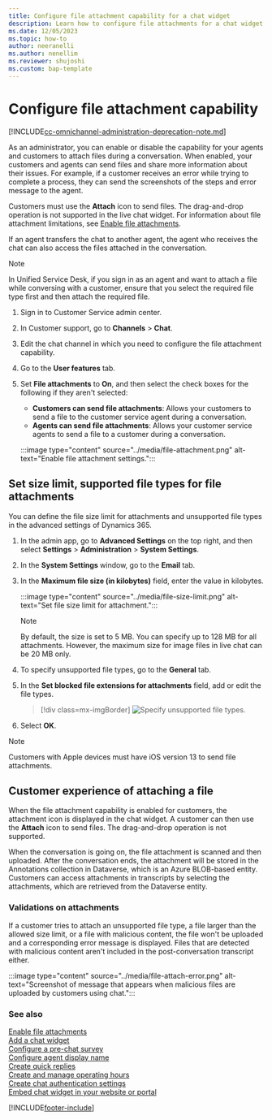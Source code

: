 ```yaml
---
title: Configure file attachment capability for a chat widget
description: Learn how to configure file attachments for a chat widget in Omnichannel for Customer Service.
ms.date: 12/05/2023
ms.topic: how-to
author: neeranelli
ms.author: nenellim
ms.reviewer: shujoshi
ms.custom: bap-template
---
```


# Configure file attachment capability

[!INCLUDE[cc-omnichannel-administration-deprecation-note.md](../../includes/cc-omnichannel-administration-deprecation-note.md)]

As an administrator, you can enable or disable the capability for your agents and customers to attach files during a conversation. When enabled, your customers and agents can send files and share more information about their issues. For example, if a customer receives an error while trying to complete a process, they can send the screenshots of the steps and error message to the agent.

Customers must use the **Attach** icon to send files. The drag-and-drop operation is not supported in the live chat widget. For information about file attachment limitations, see [Enable file attachments](enable-file-attachments.md).

If an agent transfers the chat to another agent, the agent who receives the chat can also access the files attached in the conversation.

> [!NOTE]
> In Unified Service Desk, if you sign in as an agent and want to attach a file while conversing with a customer, ensure that you select the required file type first and then attach the required file.

1. Sign in to Customer Service admin center.

1. In Customer support, go to **Channels** > **Chat**.

1. Edit the chat channel in which you need to configure the file attachment capability.

1. Go to the **User features** tab.

1. Set **File attachments** to **On**, and then select the check boxes for the following if they aren't selected:

    - **Customers can send file attachments**: Allows your customers to send a file to the customer service agent during a conversation.
    - **Agents can send file attachments**: Allows your customer service agents to send a file to a customer during a conversation.

    :::image type="content" source="../media/file-attachment.png" alt-text="Enable file attachment settings.":::

## Set size limit, supported file types for file attachments

You can define the file size limit for attachments and unsupported file types in the advanced settings of Dynamics 365.

1. In the admin app, go to **Advanced Settings** on the top right, and then select **Settings** > **Administration** > **System Settings**.

2. In the **System Settings** window, go to the **Email** tab.

3. In the **Maximum file size (in kilobytes)** field, enter the value in kilobytes.

    :::image type="content" source="../media/file-size-limit.png" alt-text="Set file size limit for attachment.":::

   > [!NOTE]
   > By default, the size is set to 5 MB. You can specify up to 128 MB for all attachments. However, the maximum size for image files in live chat can be 20 MB only.

4. To specify unsupported file types, go to the **General** tab.

5. In the **Set blocked file extensions for attachments** field, add or edit the file types.

    > [!div class=mx-imgBorder]
    > ![Specify unsupported file types.](../media/unsupported-file-types.png "Specify unsupported file types")

6. Select **OK**.

> [!NOTE]
> Customers with Apple devices must have iOS version 13 to send file attachments.

## Customer experience of attaching a file

When the file attachment capability is enabled for customers, the attachment icon is displayed in the chat widget. A customer can then use the **Attach** icon to send files. The drag-and-drop operation is not supported.

When the conversation is going on, the file attachment is scanned and then uploaded. After the conversation ends, the attachment will be stored in the Annotations collection in Dataverse, which is an Azure BLOB-based entity. Customers can access attachments in transcripts by selecting the attachments, which are retrieved from the Dataverse entity.

### Validations on attachments

If a customer tries to attach an unsupported file type, a file larger than the allowed size limit, or a file with malicious content, the file won't be uploaded and a corresponding error message is displayed. Files that are detected with malicious content aren't included in the post-conversation transcript either.

:::image type="content" source="../media/file-attach-error.png" alt-text="Screenshot of message that appears when malicious files are uploaded by customers using chat.":::

### See also

[Enable file attachments](enable-file-attachments.md) </br>
[Add a chat widget](add-chat-widget.md) <br>
[Configure a pre-chat survey](configure-pre-chat-survey.md) <br>
[Configure agent display name](agent-display-name.md)<br>
[Create quick replies](create-quick-replies.md) <br>
[Create and manage operating hours](create-operating-hours.md) <br>
[Create chat authentication settings](create-chat-auth-settings.md) <br>
[Embed chat widget in your website or portal](embed-chat-widget-portal.md)


[!INCLUDE[footer-include](../../includes/footer-banner.md)]
